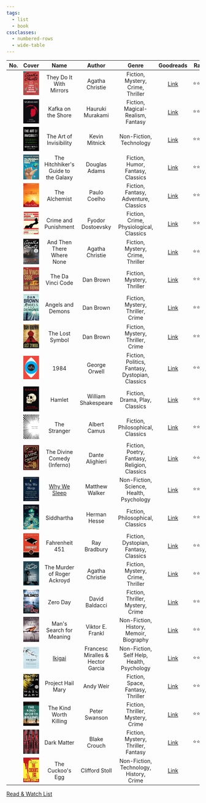 ```yaml
---
tags:
  - list
  - book
cssclasses:
  - numbered-rows
  - wide-table
---
```


| No. | Cover | Name | Author | Genre | Goodreads | Rating | Status |
| :--: | :--: | :--: | :--: | :--: | :--: | ---- | :--: |
|  | ![They do it with Mirrors\|72](images/they-do-it-with-mirrors.jpg) | They Do It With Mirrors | Agatha Christie | Fiction, Mystery, Crime, Thriller | [Link](https://www.goodreads.com/book/show/68930.They_Do_It_With_Mirrors) | ⭐⭐⭐ | #completed |
|  | ![Kafka on the Shore\|72](images/kafka-on-the-shore.jpg) | Kafka on the Shore | Hauruki Murakami | Fiction, Magical-Realism, Fantasy | [Link](https://www.goodreads.com/book/show/4929.Kafka_on_the_Shore) | ⭐⭐⭐⭐ | #completed |
|  | ![The art of Invisibility\|72](images/the-art-of-invisibility.jpg) | The Art of Invisibility | Kevin Mitnick | Non-Fiction, Technology | [Link](https://www.goodreads.com/book/show/30363785-the-art-of-invisibility) | ⭐⭐⭐ | #completed |
|  | ![The Hitchhiker's Guide to the Galaxy\|72](images/the-hitchhikers-guide-to-the-galaxy.jpg) | The Hitchhiker's Guide to the Galaxy | Douglas Adams | Fiction, Humor, Fantasy, Classics | [Link](https://www.goodreads.com/book/show/386162.The_Hitchhiker_s_Guide_to_the_Galaxy) | ⭐⭐⭐⭐ | #completed |
|  | ![The Alchemist\|72](images/the-alchemist.jpg) | The Alchemist | Paulo Coelho | Fiction, Fantasy, Adventure, Classics | [Link](https://www.goodreads.com/book/show/18144590-the-alchemist) | ⭐⭐⭐⭐⭐ | #completed |
|  | ![Crime and Punishment\|72](images/crime-and-punishment.jpg) | Crime and Punishment | Fyodor Dostoevsky | Fiction, Crime, Physiological, Classics | [Link](https://www.goodreads.com/book/show/7144.Crime_and_Punishment) | ⭐⭐⭐ | #completed |
|  | ![And Then There Where None\|72](images/and-then-there-where-none.jpg) | And Then There Where None | Agatha Christie | Fiction, Mystery, Crime, Thriller | [Link](https://www.goodreads.com/book/show/16299.And_Then_There_Were_None) | ⭐⭐⭐⭐⭐ | #completed |
|  | ![The Da Vici Code\|72](images/the-davici-code.jpg) | The Da Vinci Code | Dan Brown | Fiction, Mystery, Thriller | [Link](https://www.goodreads.com/book/show/968.The_Da_Vinci_Code) | ⭐⭐⭐⭐ | #completed |
|  | ![Angels and Demons\|72](images/angels-and-demons.jpg) | Angels and Demons | Dan Brown | Fiction, Mystery, Thriller, Crime | [Link](https://www.goodreads.com/book/show/960.Angels_Demons) | ⭐⭐⭐⭐ | #completed |
|  | ![The Lost Symbol\|72](images/the-lost-symbol.jpg) | The Lost Symbol | Dan Brown | Fiction, Mystery, Thriller, Crime | [Link](https://www.goodreads.com/book/show/6411961-the-lost-symbol) | ⭐⭐⭐⭐⭐ | #completed |
|  | ![1984\|72](images/1984.jpg) | 1984 | George Orwell | Fiction, Politics, Fantasy, Dystopian, Classics | [Link](https://www.goodreads.com/book/show/61439040-1984) | ⭐⭐⭐⭐ | #completed |
|  | ![Hamlet\|72](images/hamlet.jpeg) | Hamlet | William Shakespeare | Fiction, Drama, Play, Classics | [Link](https://www.goodreads.com/book/show/1420.Hamlet) | ⭐⭐⭐ | #completed |
|  | ![The Stranger\|72](images/the-stranger.jpg) | The Stranger | Albert Camus | Fiction, Philosophical, Classics | [Link](https://www.goodreads.com/book/show/49552.The_Stranger) | ⭐⭐⭐ | #completed |
|  | ![The Divine Comedy\|72](images/the-divine-comedy.jpg) | The Divine Comedy (Inferno) | Dante Alighieri | Fiction, Poetry, Fantasy, Religion, Classics | [Link](https://www.goodreads.com/book/show/6656.The_Divine_Comedy) | ⭐⭐ | #completed |
|  | ![Why we Sleep\|72](images/why-we-sleep.jpg) | [Why We Sleep](Why%20We%20Sleep.md) | Matthew Walker | Non-Fiction, Science, Health, Psychology | [Link](https://www.goodreads.com/book/show/34466963-why-we-sleep) | ⭐⭐⭐ | #completed |
|  | ![Siddhartha\|72](images/siddhartha.jpg) | Siddhartha | Herman Hesse | Fiction, Philosophical, Classics | [Link](https://www.goodreads.com/book/show/52036.Siddhartha) | ⭐⭐⭐ | #completed |
|  | ![Fahrenheit 451\|72](images/fahrenheit-451.jpg) | Fahrenheit 451 | Ray Bradbury | Fiction, Dystopian, Fantasy, Classics | [Link](https://www.goodreads.com/book/show/56302573-farenheit-451) | ⭐⭐⭐ | #completed |
|  | ![The Murder of Roger Ackroyd\|72](images/the-murder-of-roger-ackroyd.jpg) | The Murder of Roger Ackroyd | Agatha Christie | Fiction, Mystery, Crime, Thriller | [Link](https://www.goodreads.com/book/show/16328.The_Murder_of_Roger_Ackroyd) | ⭐⭐⭐⭐⭐ | #completed |
|  | ![Zero Day\|72](images/zero-day.jpg) | Zero Day | David Baldacci | Fiction, Thriller, Mystery, Crime | [Link](https://www.goodreads.com/book/show/11007587-zero-day) | ⭐⭐ | #completed |
|  | ![Man's Search for Meaning\|72](images/mans-search-for-meaning.jpg) | Man's Search for Meaning | Viktor E. Frankl | Non-Fiction, History, Memoir, Biography | [Link](https://www.goodreads.com/book/show/4069.Man_s_Search_for_Meaning) | ⭐⭐⭐ | #completed |
|  | ![Ikigai\|72](images/ikigai.jpg) | [Ikigai](Ikigai.md) | Francesc Miralles & Hector Garcia | Non-Fiction, Self Help, Health, Psychology | [Link](https://www.goodreads.com/en/book/show/40534545-ikigai) | ⭐⭐⭐ | #completed |
|  | ![project-hail-mary\|72](images/project-hail-mary.jpg) | Project Hail Mary | Andy Weir | Fiction, Space, Fantasy, Thriller | [Link](https://www.goodreads.com/book/show/54493401-project-hail-mary) | ⭐⭐⭐⭐ | #completed |
|  | ![the-kind-worth-killing\|72](images/the-kind-worth-killing.jpg) | The Kind Worth Killing | Peter Swanson | Fiction, Thriller, Mystery, Crime | [Link](https://www.goodreads.com/book/show/21936809-the-kind-worth-killing) | ⭐⭐⭐ | #completed |
|  | ![dark-matter\|72](images/dark-matter.jpg) | Dark Matter | Blake Crouch | Fiction, Mystery, Thriller, Fantasy | [Link](https://www.goodreads.com/book/show/27833670-dark-matter) | ⭐⭐⭐⭐ | #completed |
|  | ![the-cuckoos-egg\|72](images/the-cuckoos-egg.jpg) | The Cuckoo's Egg | Clifford Stoll | Non-Fiction, Technology, History, Crime | [Link](https://www.goodreads.com/book/show/18154.The_Cuckoo_s_Egg) |  | #reading |

[Read & Watch List](../Read%20&%20Watch%20List.md)

